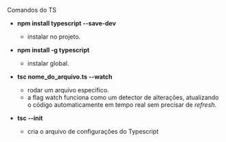 Comandos do TS

- **npm install typescript --save-dev**
    * instalar no projeto.

- **npm install -g typescript**
    * instalar global.

- **tsc nome_do_arquivo.ts --watch**
    * rodar um arquivo especifico.
    * a flag watch funciona como um detector de alterações, atualizando o código automaticamente em tempo real sem precisar de _refresh_.

- **tsc --init**
    * cria o arquivo de configurações do Typescript